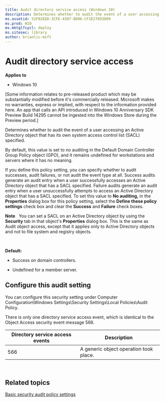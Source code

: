```yaml
---
title: Audit directory service access (Windows 10)
description: Determines whether to audit the event of a user accessing an Active Directory object that has its own system access control list (SACL) specified.
ms.assetid: 52F02EED-3CFE-4307-8D06-CF1E27693D09
ms.prod: W10
ms.mktglfcycl: deploy
ms.sitesec: library
author: brianlic-msft
---
```


# Audit directory service access


**Applies to**

-   Windows 10

\[Some information relates to pre-released product which may be substantially modified before it's commercially released. Microsoft makes no warranties, express or implied, with respect to the information provided here. An app that calls an API introduced in Windows 10 Anniversary SDK Preview Build 14295 cannot be ingested into the Windows Store during the Preview period.\]

Determines whether to audit the event of a user accessing an Active Directory object that has its own system access control list (SACL) specified.

By default, this value is set to no auditing in the Default Domain Controller Group Policy object (GPO), and it remains undefined for workstations and servers where it has no meaning.

If you define this policy setting, you can specify whether to audit successes, audit failures, or not audit the event type at all. Success audits generate an audit entry when a user successfully accesses an Active Directory object that has a SACL specified. Failure audits generate an audit entry when a user unsuccessfully attempts to access an Active Directory object that has a SACL specified. To set this value to **No auditing,** in the **Properties** dialog box for this policy setting, select the **Define these policy settings** check box and clear the **Success** and **Failure** check boxes.

**Note**  
You can set a SACL on an Active Directory object by using the **Security** tab in that object's **Properties** dialog box. This is the same as Audit object access, except that it applies only to Active Directory objects and not to file system and registry objects.

 

**Default:**

-   Success on domain controllers.

-   Undefined for a member server.

## Configure this audit setting


You can configure this security setting under Computer Configuration\\Windows Settings\\Security Settings\\Local Policies\\Audit Policy.

There is only one directory service access event, which is identical to the Object Access security event message 566.

| Directory service access events | Description                            |
|---------------------------------|----------------------------------------|
| 566                             | A generic object operation took place. |

 

## Related topics


[Basic security audit policy settings](basic-security-audit-policy-settings.md)

 

 





